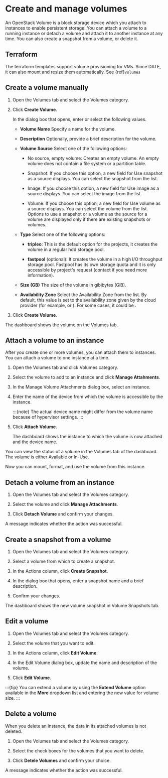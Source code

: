 # Create and manage volumes

An OpenStack Volume is a block storage device which you
attach to instances to enable persistent storage. You can attach a
volume to a running instance or detach a volume and attach it to another
instance at any time. You can also create a snapshot from a volume, or
delete it.

## Terraform
The terraform templates support volume provisioning for VMs.
Since DATE, it can also mount and resize them automatically. See {ref}`volumes`

## Create a volume manually

1.  Open the Volumes tab and select the Volumes category.

2.  Click **Create Volume**.

    In the dialog box that opens, enter or select the following values.

    - **Volume Name**
    Specify a name for the volume.

    - **Description**
    Optionally, provide a brief description for the volume.

    - **Volume Source**
    Select one of the following options:

        -   No source, empty volume: Creates an empty volume. An empty
            volume does not contain a file system or a partition table.

        -   Snapshot: If you choose this option, a new field for Use
            snapshot as a source displays. You can select the snapshot
            from the list.

        -   Image: If you choose this option, a new field for Use image
            as a source displays. You can select the image from the
            list.

        -   Volume: If you choose this option, a new field for Use
            volume as a source displays. You can select the volume from
            the list. Options to use a snapshot or a volume as the
            source for a volume are displayed only if there are existing
            snapshots or volumes.

    - **Type**
    Select one of the following options:

        -   **tripleo**: This is the default option for the projects, it
            creates the volume in a regular hdd storage pool.

        -   **fastpool** (optional): It creates the volume in a high I/O
            throughput storage pool. Fastpool has its own storage quota
            and it is only accessible by project's request (contact if
            you need more information).

    - **Size (GB)**
    The size of the volume in gibibytes (GiB).

    - **Availability Zone**
    Select the Availability Zone from the list. By default, this
    value is set to the availability zone given by the cloud
    provider (for example, or ). For some cases, it could be .

3.  Click **Create Volume**.

The dashboard shows the volume on the Volumes tab.

## Attach a volume to an instance

After you create one or more volumes, you can attach them to instances.
You can attach a volume to one instance at a time.

1.  Open the Volumes tab and click Volumes category.

2.  Select the volume to add to an instance and click **Manage Attahments**.

3.  In the Manage Volume Attachments dialog box, select an instance.

4.  Enter the name of the device from which the volume is accessible by
    the instance.

    :::{note}
    The actual device name might differ from the volume name because of
    hypervisor settings.
    :::

5.  Click **Attach Volume**.

    The dashboard shows the instance to which the volume is now attached
    and the device name.

You can view the status of a volume in the Volumes tab of the dashboard.
The volume is either Available or In-Use.

Now you can mount, format, and use the volume from this instance.

## Detach a volume from an instance

1.  Open the Volumes tab and select the Volumes category.

2.  Select the volume and click **Manage Attachments**.

3.  Click **Detach Volume** and confirm your changes.

A message indicates whether the action was successful.

## Create a snapshot from a volume

1.  Open the Volumes tab and select the Volumes category.

2.  Select a volume from which to create a snapshot.

3.  In the Actions column, click **Create Snapshot**.

4.  In the dialog box that opens, enter a snapshot name and a brief
    description.

5.  Confirm your changes.

The dashboard shows the new volume snapshot in Volume Snapshots tab.

## Edit a volume

1.  Open the Volumes tab and select the Volumes category.

2.  Select the volume that you want to edit.

3.  In the Actions column, click **Edit Volume**.

4.  In the Edit Volume dialog box, update the name and description of
    the volume.

5.  Click **Edit Volume**.

:::{tip}
You can extend a volume by using the **Extend Volume** option available in
the **More** dropdown list and entering the new value for volume size.
:::

## Delete a volume

When you delete an instance, the data in its attached volumes is not
deleted.

1.  Open the Volumes tab and select the Volumes category.

2.  Select the check boxes for the volumes that you want to delete.

3.  Click **Detele Volumes** and confirm your choice.

A message indicates whether the action was successful.

